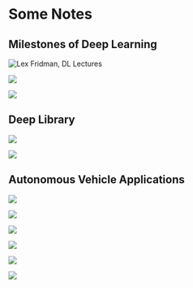 # Some Notes

## Milestones of Deep Learning 

![Lex Fridman, DL Lectures](../../.gitbook/assets/image%20%2816%29.png)

![](../../.gitbook/assets/image%20%2836%29.png)

![](../../.gitbook/assets/image%20%2812%29.png)

## Deep Library

![](../../.gitbook/assets/image%20%2837%29.png)

![](../../.gitbook/assets/image%20%2827%29.png)

## Autonomous Vehicle Applications

![](../../.gitbook/assets/image%20%2823%29.png)

![](../../.gitbook/assets/image%20%2821%29.png)

![](../../.gitbook/assets/image%20%2831%29.png)

![](../../.gitbook/assets/image%20%2824%29.png)

![](../../.gitbook/assets/image%20%2834%29.png)

![](../../.gitbook/assets/image%20%2818%29.png)


